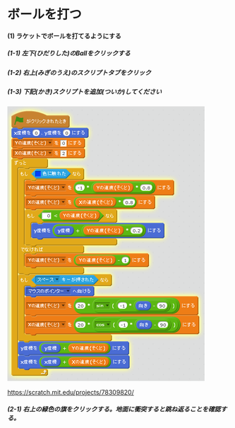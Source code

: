 # ボールを打つ


#### (1) ラケットでボールを打てるようにする
##### (1-1) 左下(ひだりした)のBallをクリックする
##### (1-2) 右上(みぎのうえ)のスクリプトタブをクリック
##### (1-3) 下記(かき)スクリプトを追加(ついか)してください
![](shot_script_001.png)


https://scratch.mit.edu/projects/78309820/

##### (2-1) 右上の緑色の旗をクリックする。地面に衝突すると跳ね返ることを確認する。
